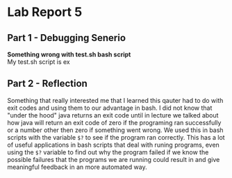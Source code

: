 # Lab Report 5

## Part 1 - Debugging Senerio
<b> Something wrong with test.sh bash script </b>
<br> My test.sh script is ex







## Part 2 - Reflection
Something that really interested me that I learned this qauter had to do with exit codes and using them to our advantage in bash.
I did not know that "under the hood" java returns an exit code until in lecture we talked about how java will return an exit code of zero if
the programing ran successfully or a number other then zero if something went wrong. We used this in bash scripts with the variable `$?` to see if
the program ran correctly. This has a lot of useful applications in bash scripts that deal with runing programs, even using the `$?` variable to find
out why the program failed if we know the possible failures that the programs we are running could result in and give meaningful feedback in an
more automated way.

